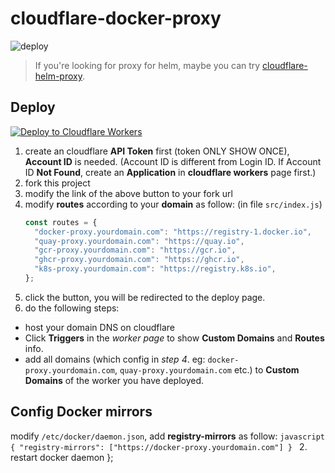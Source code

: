 # cloudflare-docker-proxy

![deploy](https://github.com/soulwhisper/cloudflare-docker-proxy/actions/workflows/deploy.yaml/badge.svg)

> If you're looking for proxy for helm, maybe you can try [cloudflare-helm-proxy](https://github.com/ciiiii/cloudflare-helm-proxy).

## Deploy
[![Deploy to Cloudflare Workers](https://deploy.workers.cloudflare.com/button)](https://deploy.workers.cloudflare.com/?url=https://github.com/soulwhisper/cloudflare-docker-proxy)

1. create an cloudflare **API Token** first (token ONLY SHOW ONCE), **Account ID** is needed. (Account ID is different from Login ID. If Account ID **Not Found**, create an **Application** in **cloudflare workers** page first.)
2. fork this project
3. modify the link of the above button to your fork url
4. modify **routes** according to your **domain** as follow: (in file `src/index.js`)
   ```javascript
   const routes = {
     "docker-proxy.yourdomain.com": "https://registry-1.docker.io",
     "quay-proxy.yourdomain.com": "https://quay.io",
     "gcr-proxy.yourdomain.com": "https://gcr.io",
     "ghcr-proxy.yourdomain.com": "https://ghcr.io",
     "k8s-proxy.yourdomain.com": "https://registry.k8s.io",
   };
   ```  
5. click the button, you will be redirected to the deploy page.
6. do the following steps:
  - host your domain DNS on cloudflare
  - Click **Triggers** in the _worker page_ to show **Custom Domains** and **Routes** info.
  - add all domains (which config in _step 4_. eg: `docker-proxy.yourdomain.com`, `quay-proxy.yourdomain.com` etc.) to **Custom Domains** of the worker you have deployed. 

## Config Docker mirrors
modify `/etc/docker/daemon.json`, add **registry-mirrors** as follow:
    ```javascript
    {
        "registry-mirrors": ["https://docker-proxy.yourdomain.com"]
    }
    ```
2. restart docker daemon
   };
   ```

